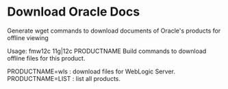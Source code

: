# Download Oracle Docs
Generate wget commands to download documents of Oracle's products for offline viewing

Usage: fmw12c 11g|12c PRODUCTNAME
Build commands to download offline files for this product.

PRODUCTNAME=wls     : download files for WebLogic Server.
PRODUCTNAME=LIST    : list all products.
